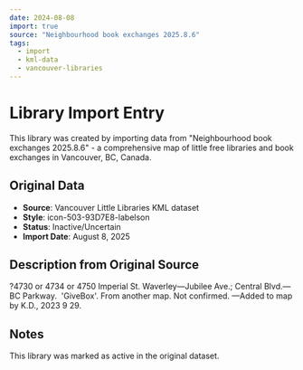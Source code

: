 ```yaml
---
date: 2024-08-08
import: true
source: "Neighbourhood book exchanges 2025.8.6"
tags:
  - import
  - kml-data
  - vancouver-libraries
---
```


# Library Import Entry

This library was created by importing data from "Neighbourhood book exchanges 2025.8.6" - a comprehensive map of little free libraries and book exchanges in Vancouver, BC, Canada.

## Original Data

- **Source**: Vancouver Little Libraries KML dataset
- **Style**: icon-503-93D7E8-labelson
- **Status**: Inactive/Uncertain
- **Import Date**: August 8, 2025

## Description from Original Source

?4730 or 4734 or 4750 Imperial St.
Waverley—Jubilee Ave.; 
Central Blvd.—BC Parkway.  'GiveBox'.
From another map. Not confirmed.
—Added to map by K.D., 2023 9 29.  



## Notes

This library was marked as active in the original dataset.
